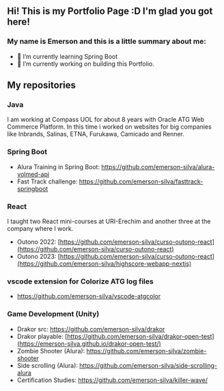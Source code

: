 ## Hi! This is my Portfolio Page :D I'm glad you got here!

### My name is Emerson and this is a little summary about me:
- 🌱 I’m currently learning Spring Boot
- 🔭 I’m currently working on building this Portfolio.

<!--I worked on a lot of different projects and this gave me experience to work with mostly anything. I am a generalist software developer, with great affinity with Java.-->
<!--my Game Design and Game Development Portfolio-->
<!-- - a lot of things! I spend the most time studying Spring Boot and GameDevelopment.-->

## My repositories
### Java
I am working at Compass UOL for about 8 years with Oracle ATG Web Commerce Platform. In this time i worked on websites for big companies like Inbrands, Salinas, ETNA, Furukawa, Camicado and Renner.

### Spring Boot
- Alura Training in Spring Boot: https://github.com/emerson-silva/alura-volmed-api
- Fast Track challenge: https://github.com/emerson-silva/fasttrack-springboot

### React
I taught two React mini-courses at URI-Erechim and another three at the company where I work.
- Outono 2022: [https://github.com/emerson-silva/curso-outono-react](https://github.com/emerson-silva/curso-outono-react)
- Outono 2023: [https://github.com/emerson-silva/curso-outono-react](https://github.com/emerson-silva/highscore-webapp-nextjs)

### vscode extension for Colorize ATG log files
- https://github.com/emerson-silva/vscode-atgcolor

### Game Development (Unity)
- Drakor src: https://github.com/emerson-silva/drakor
- Drakor playable: [https://github.com/emerson-silva/drakor-open-test](https://emerson-silva.github.io/drakor-open-test/)
- Zombie Shooter (Alura): https://github.com/emerson-silva/zombie-shooter
- Side scrolling (Alura): https://github.com/emerson-silva/side-scrolling-alura
- Certification Studies: https://github.com/emerson-silva/killer-wave/
<!--
**emerson-silva/emerson-silva** is a ✨ _special_ ✨ repository because its `README.md` (this file) appears on your GitHub profile.

Here are some ideas to get you started:

- 🔭 I’m currently working on ...
- 🌱 I’m currently learning ...
- 👯 I’m looking to collaborate on ...
- 🤔 I’m looking for help with ...
- 💬 Ask me about ...
- 📫 How to reach me: ...
- 😄 Pronouns: ...
- ⚡ Fun fact: ...
-->

